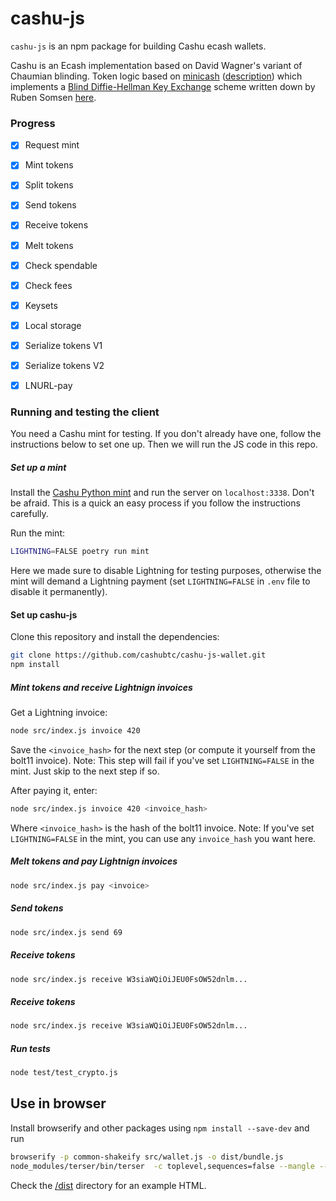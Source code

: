 # cashu-js

`cashu-js` is an npm package for building Cashu ecash wallets.

Cashu is an Ecash implementation based on David Wagner's variant of Chaumian blinding. Token logic based on [minicash](https://github.com/phyro/minicash) ([description](https://gist.github.com/phyro/935badc682057f418842c72961cf096c)) which implements a [Blind Diffie-Hellman Key Exchange](https://cypherpunks.venona.com/date/1996/03/msg01848.html) scheme written down by Ruben Somsen [here](https://gist.github.com/RubenSomsen/be7a4760dd4596d06963d67baf140406).

### Progress
- [x] Request mint
- [x] Mint tokens
- [x] Split tokens
- [x] Send tokens
- [x] Receive tokens
- [x] Melt tokens
- [x] Check spendable
- [x] Check fees
- [x] Keysets
- [x] Local storage
- [x] Serialize tokens V1
- [x] Serialize tokens V2
- [x] LNURL-pay


### Running and testing the client

You need a Cashu mint for testing. If you don't already have one, follow the instructions below to set one up. Then we will run the JS code in this repo.

##### Set up a mint
Install the [Cashu Python mint](https://github.com/cashubtc/cashu) and run the server on `localhost:3338`. Don't be afraid. This is a quick an easy process if you follow the instructions carefully.


Run the mint: 

```sh
LIGHTNING=FALSE poetry run mint
```

Here we made sure to disable Lightning for testing purposes, otherwise the mint will demand a Lightning payment (set `LIGHTNING=FALSE` in `.env` file to disable it permanently). 

#### Set up cashu-js 

Clone this repository and install the dependencies:

```sh
git clone https://github.com/cashubtc/cashu-js-wallet.git
npm install
```

##### Mint tokens and receive Lightnign invoices
Get a Lightning invoice:

```sh
node src/index.js invoice 420
```

Save the `<invoice_hash>` for the next step (or compute it yourself from the bolt11 invoice). Note: This step will fail if you've set `LIGHTNING=FALSE` in the mint. Just skip to the next step if so. 

After paying it, enter:

```sh
node src/index.js invoice 420 <invoice_hash>
```
Where `<invoice_hash>` is the hash of the bolt11 invoice. Note: If you've set `LIGHTNING=FALSE` in the mint, you can use any `invoice_hash` you want here.

##### Melt tokens and pay Lightnign invoices

```sh
node src/index.js pay <invoice>
```

##### Send tokens

```sh
node src/index.js send 69
```

##### Receive tokens

```sh
node src/index.js receive W3siaWQiOiJEU0FsOW52dnlm...
```

##### Receive tokens

```sh
node src/index.js receive W3siaWQiOiJEU0FsOW52dnlm...
```

##### Run tests
```sh
node test/test_crypto.js
```

## Use in browser

Install browserify and other packages using `npm install --save-dev` and run

```sh
browserify -p common-shakeify src/wallet.js -o dist/bundle.js
node_modules/terser/bin/terser  -c toplevel,sequences=false --mangle -- dist/bundle.js > dist/bundle.min.js
```

Check the [/dist](/dist/) directory for an example HTML.